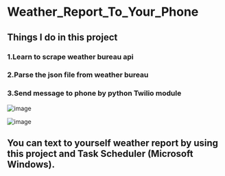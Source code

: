 # Weather_Report_To_Your_Phone

## Things I do in this project
### 1.Learn to scrape weather bureau api 

### 2.Parse the json file from weather bureau

### 3.Send message to phone by python Twilio module

![image](https://user-images.githubusercontent.com/76461262/142214358-5aef343d-13fa-497f-bd08-671f21d8923e.png)

![image](https://user-images.githubusercontent.com/76461262/142214374-b6e9903a-6089-48ac-9c12-a0c2522bc798.png)

## You can text to yourself weather report by using this project and Task Scheduler (Microsoft Windows).

